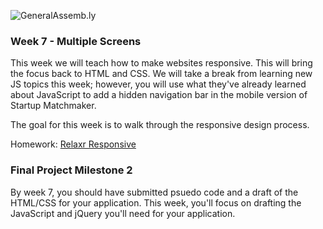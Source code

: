 ![GeneralAssemb.ly](https://github.com/generalassembly/ga-ruby-on-rails-for-devs/raw/master/images/ga.png "GeneralAssemb.ly")

### Week 7 - Multiple Screens

This week we will teach how to make websites responsive. This will bring the focus back to HTML and CSS. We will take a break from learning new JS topics this week; however, you will use what they've already learned about JavaScript to add a hidden navigation bar in the mobile version of Startup Matchmaker.

The goal for this week is to walk through the responsive design process. 

Homework: [Relaxr Responsive](Assignment/README.md)

### Final Project Milestone 2

By week 7, you should have submitted psuedo code and a draft of the HTML/CSS for your application.  This week, you'll focus on drafting the JavaScript and jQuery you'll need for your application. 
